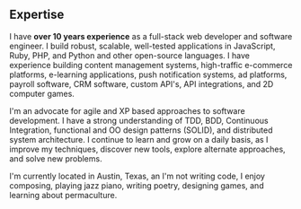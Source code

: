 ## Expertise ##

I have **over 10 years experience** as a full-stack web developer and software engineer. I build robust, scalable, well-tested applications in JavaScript, Ruby, PHP, and Python and other open-source languages. I have experience building content management systems, high-traffic e-commerce platforms, e-learning applications, push notification systems, ad platforms, payroll software, CRM software, custom API's, API integrations, and 2D computer games. 

I'm an advocate for agile and XP based approaches to software development. I have a strong understanding of TDD, BDD, Continuous Integration, functional and OO design patterns (SOLID), and distributed system architecture. I continue to learn and grow on a daily basis, as I improve my techniques, discover new tools, explore alternate approaches, and solve new problems.

I'm currently located in Austin, Texas, an I'm not writing code, I enjoy composing, playing jazz piano, writing poetry, designing games, and learning about permaculture.
